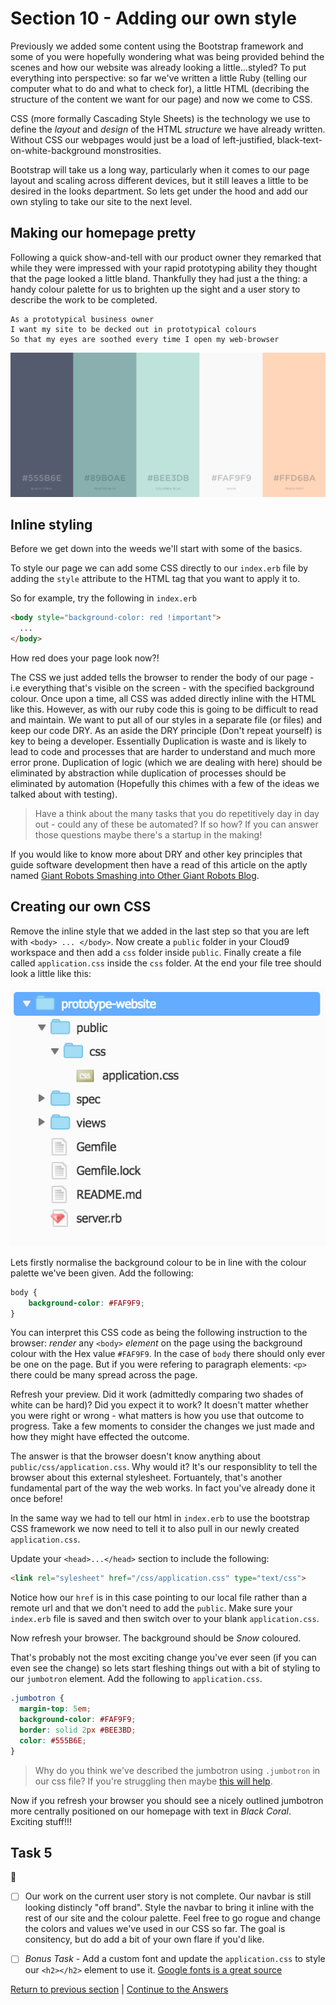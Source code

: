 Section 10 - Adding our own style
================================

Previously we added some content using the Bootstrap framework and some of you were hopefully wondering what was being provided behind the scenes and how our website was already looking a little...styled? To put everything into perspective: so far we've written a little Ruby (telling our computer what to do and what to check for), a little HTML (decribing the structure of the content we want for our page) and now we come to CSS.

CSS (more formally Cascading Style Sheets) is the technology we use to define the *layout* and *design* of the HTML *structure* we have already written. Without CSS our webpages would just be a load of left-justified, black-text-on-white-background monstrosities.

Bootstrap will take us a long way, particularly when it comes to our page layout and scaling across different devices, but it still leaves a little to be desired in the looks department. So lets get under the hood and add our own styling to take our site to the next level.

Making our homepage pretty
--------------------------

Following a quick show-and-tell with our product owner they remarked that while they were impressed with your rapid prototyping ability they thought that the page looked a little bland. Thankfully they had just a the thing: a handy colour palette for us to brighten up the sight and a user story to describe the work to be completed.

```
As a prototypical business owner
I want my site to be decked out in prototypical colours
So that my eyes are soothed every time I open my web-browser
```

![Prototype colour palette](../images/colourPalette.png)

Inline styling
--------------

Before we get down into the weeds we'll start with some of the basics.

To style our page we can add some CSS directly to our `index.erb` file by adding the `style` attribute to the HTML tag that you want to apply it to.

So for example, try the following in `index.erb` 

```html
<body style="background-color: red !important">
  ...
</body>
```

How red does your page look now?! 

The CSS we just added tells the browser to render the body of our page - i.e everything that's visible on the screen - with the specified background colour. Once upon a time, all CSS was added directly inline with the HTML like this. However, as with our ruby code this is going to be difficult to read and maintain. We want to put all of our styles in a separate file (or files) and keep our code DRY. As an aside the DRY principle (Don't repeat yourself) is key to being a developer. Essentially Duplication is waste and is likely to lead to code and processes that are harder to understand and much more error prone. Duplication of logic (which we are dealing with here) should be eliminated by abstraction while duplication of processes should be eliminated by automation (Hopefully this chimes with a few of the ideas we talked about with testing).

> Have a think about the many tasks that you do repetitively day in day out - could any of these be automated? If so how? If you can answer those questions maybe there's a startup in the making!

If you would like to know more about DRY and other key principles that guide software development then have a read of this article on the aptly named [Giant Robots Smashing into Other Giant Robots Blog](https://robots.thoughtbot.com/back-to-basics-solid).

Creating our own CSS
--------------------

Remove the inline style that we added in the last step so that you are left with `<body> ... </body>`. Now create a `public` folder in your Cloud9 workspace and then add a `css` folder inside `public`. Finally create a file called `application.css` inside the `css` folder. At the end your file tree should look a little like this:

![file tree](../images/fileTree.png)

Lets firstly normalise the background colour to be in line with the colour palette we've been given. Add the following:

```css
body {
    background-color: #FAF9F9;
}
```

You can interpret this CSS code as being the following instruction to the browser: *render* any `<body>` *element* on the page using the background colour with the Hex value `#FAF9F9`. In the case of `body` there should only ever be one on the page. But if you were refering to paragraph elements: `<p>` there could be many spread across the page.

Refresh your preview. Did it work (admittedly comparing two shades of white can be hard)? Did you expect it to work? It doesn't matter whether you were right or wrong - what matters is how you use that outcome to progress. Take a few moments to consider the changes we just made and how they might have effected the outcome.

The answer is that the browser doesn't know anything about `public/css/application.css`. Why would it? It's our responsiblity to tell the browser about this external stylesheet. Fortuantely, that's another fundamental part of the way the web works. In fact you've already done it once before!

In the same way we had to tell our html in `index.erb` to use the bootstrap CSS framework we now need to tell it to also pull in our newly created `application.css`.

Update your `<head>...</head>` section to include the following:

```html
<link rel="sylesheet" href="/css/application.css" type="text/css">
```

Notice how our `href` is in this case pointing to our local file rather than a remote url and that we don't need to add the `public`. Make sure your `index.erb` file is saved and then switch over to your blank `application.css`.

Now refresh your browser. The background should be *Snow* coloured.

That's probably not the most exciting change you've ever seen (if you can even see the change) so lets start fleshing things out with a bit of styling to our `jumbotron` element. Add the following to `application.css`.

```css
.jumbotron {
  margin-top: 5em;
  background-color: #FAF9F9;
  border: solid 2px #BEE3BD;
  color: #555B6E;
}
```

> Why do you think we've described the jumbotron using `.jumbotron` in our css file? If you're struggling then maybe [this will help](https://www.w3schools.com/cssref/sel_class.asp).

Now if you refresh your browser you should see a nicely outlined jumbotron more centrally positioned on our homepage with text in *Black Coral*. Exciting stuff!!!

Task 5
------

:twisted_rightwards_arrows:

 - [ ] Our work on the current user story is not complete. Our navbar is still looking distincly "off brand". Style the navbar to bring it inline with the rest of our site and the colour palette. Feel free to go rogue and change the colors and values we've used in our CSS so far. The goal is consitency, but do add a bit of your own flare if you'd like.

 - [ ] *Bonus Task* - Add a custom font and update the `application.css` to style our `<h2></h2>` element to use it. [Google fonts is a great source](https://fonts.google.com/)

[Return to previous section](../courseSections/section9.md) | [Continue to the Answers](../tasks/task5.md)
